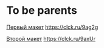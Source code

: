 # To be parents
[Первый макет](https://rawgit.com/trixartem/roddom/master/about-2/index.html)
https://clck.ru/9ag2g

[Второй макет](https://rawgit.com/trixartem/roddom/master/blog-article/index.html)
https://clck.ru/9axUr
